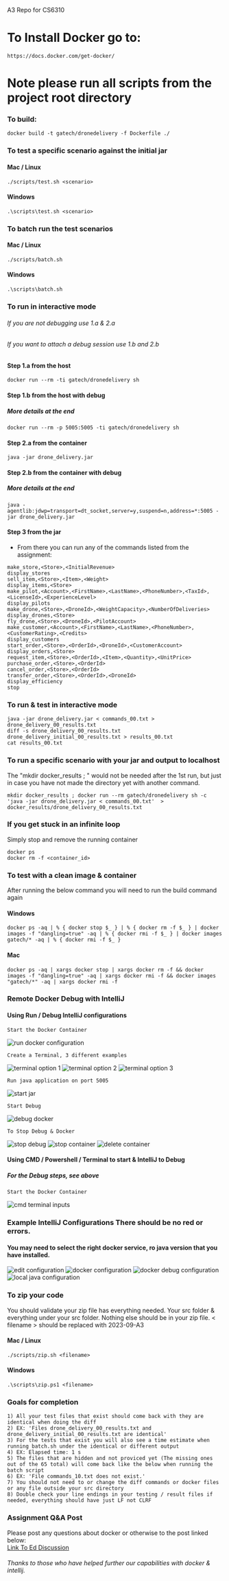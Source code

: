 A3 Repo for CS6310
# To Install Docker go to:
```
https://docs.docker.com/get-docker/
```

# Note please run all scripts from the project root directory

### To build:

```
docker build -t gatech/dronedelivery -f Dockerfile ./
```

### To test a specific scenario against the initial jar
#### Mac / Linux
```
./scripts/test.sh <scenario>
```
#### Windows
```
.\scripts\test.sh <scenario>
```

### To batch run the test scenarios
#### Mac / Linux
```
./scripts/batch.sh
```
#### Windows
```
.\scripts\batch.sh
```

### To run in interactive mode
###### If you are not debugging use 1.a & 2.a
###### If you want to attach a debug session use 1.b and 2.b
#### Step 1.a from the host
```
docker run --rm -ti gatech/dronedelivery sh
```
#### Step 1.b from the host with debug
##### More details at the end
```
docker run --rm -p 5005:5005 -ti gatech/dronedelivery sh
```
#### Step 2.a from the container
```
java -jar drone_delivery.jar
```
#### Step 2.b from the container with debug
##### More details at the end
```
java -agentlib:jdwp=transport=dt_socket,server=y,suspend=n,address=*:5005 -jar drone_delivery.jar
```
#### Step 3 from the jar
* From there you can run any of the commands listed from the assignment:
```
make_store,<Store>,<InitialRevenue>
display_stores
sell_item,<Store>,<Item>,<Weight>
display_items,<Store>
make_pilot,<Account>,<FirstName>,<LastName>,<PhoneNumber>,<TaxId>,<LicenseId>,<ExperienceLevel>
display_pilots
make_drone,<Store>,<DroneId>,<WeightCapacity>,<NumberOfDeliveries>
display_drones,<Store>
fly_drone,<Store>,<DroneId>,<PilotAccount>
make_customer,<Account>,<FirstName>,<LastName>,<PhoneNumber>,<CustomerRating>,<Credits>
display_customers
start_order,<Store>,<OrderId>,<DroneId>,<CustomerAccount>
display_orders,<Store>
request_item,<Store>,<OrderId>,<Item>,<Quantity>,<UnitPrice>
purchase_order,<Store>,<OrderId>
cancel_order,<Store>,<OrderId>
transfer_order,<Store>,<OrderId>,<DroneId>
display_efficiency
stop
```

### To run & test in interactive mode

```
java -jar drone_delivery.jar < commands_00.txt > drone_delivery_00_results.txt
diff -s drone_delivery_00_results.txt drone_delivery_initial_00_results.txt > results_00.txt
cat results_00.txt
```

### To run a specific scenario with your jar and output to localhost
The "mkdir docker_results ; " would not be needed after the 1st run, but just in case you have not made the directory yet with another command.
```
mkdir docker_results ; docker run --rm gatech/dronedelivery sh -c 'java -jar drone_delivery.jar < commands_00.txt'  > docker_results/drone_delivery_00_results.txt
```

### If you get stuck in an infinite loop
Simply stop and remove the running container
```
docker ps
docker rm -f <container_id>
```

### To test with a clean image & container
After running the below command you will need to run the build command again
#### Windows
```
docker ps -aq | % { docker stop $_ } | % { docker rm -f $_ } | docker images -f "dangling=true" -aq | % { docker rmi -f $_ } | docker images gatech/* -aq | % { docker rmi -f $_ }
```
#### Mac
```
docker ps -aq | xargs docker stop | xargs docker rm -f && docker images -f "dangling=true" -aq | xargs docker rmi -f && docker images "gatech/*" -aq | xargs docker rmi -f
```

### Remote Docker Debug with IntelliJ
#### Using Run / Debug IntelliJ configurations
```
Start the Docker Container
```
![run docker configuration](./img/run-docker.png)
```
Create a Terminal, 3 different examples
```
![terminal option 1](./img/create-terminal-1.png)
![terminal option 2](./img/create-terminal-2.png)
![terminal option 3](./img/create-terminal-3.png)
```
Run java application on port 5005
```
![start jar](./img/start-jar.png)
```
Start Debug
```
![debug docker](./img/debug-docker.png)
```
To Stop Debug & Docker
```
![stop debug](./img/stop-debug.png)
![stop container](./img/stop-container.png)
![delete container](./img/delete-container.png)
#### Using CMD / Powershell / Terminal to start & IntelliJ to Debug
##### For the Debug steps, see above
```
Start the Docker Container
```
![cmd terminal inputs](./img/cmd-terminal.png)

### Example IntelliJ Configurations There should be no red or errors.
#### You may need to select the right docker service, ro java version that you have installed.
![edit configuration](./img/edit-configurations.png)
![docker configuration](./img/docker.png)
![docker debug configuration](./img/docker-debug.png)
![local java configuration](./img/local-java.png)

### To zip your code
You should validate your zip file has everything needed. Your src folder & everything under your src folder. Nothing else should be in your zip file. < filename > should be replaced with 2023-09-A3
#### Mac / Linux
```
./scripts/zip.sh <filename>
```
#### Windows
```
.\scripts\zip.ps1 <filename>
```

### Goals for completion
```
1) All your test files that exist should come back with they are identical when doing the diff
2) EX: 'Files drone_delivery_00_results.txt and drone_delivery_initial_00_results.txt are identical'
3) For the tests that exist you will also see a time estimate when running batch.sh under the identical or different output
4) EX: Elapsed time: 1 s
5) The files that are hidden and not proviced yet (The missing ones out of the 65 total) will come back like the below when running the batch script
6) EX: 'File commands_10.txt does not exist.'
7) You should not need to or change the diff commands or docker files or any file outside your src directory
8) Double check your line endings in your testing / result files if needed, everything should have just LF not CLRF 
```

### Assignment Q&A Post
Please post any questions about docker or otherwise to the post linked below:  
[Link To Ed Discussion](https://edstem.org/us/courses/43008/discussion/3495563)

###### Thanks to those who have helped further our capabilities with docker & intellij. 

